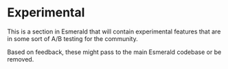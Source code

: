 # Experimental

This is a section in Esmerald that will contain experimental features that are in some sort of A/B testing
for the community.

Based on feedback, these might pass to the main Esmerald codebase or be removed.
